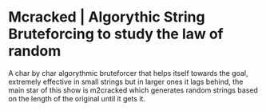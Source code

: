 # Mcracked | Algorythic String Bruteforcing to study the law of random
  A char by char algorythmic bruteforcer that helps itself towards the goal, extremely effective in small strings but in larger ones it lags behind, the main star of this show is m2cracked which generates random strings based on the length of the original until it gets it. 
